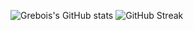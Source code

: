 ![Grebois's GitHub stats](https://github-readme-stats.vercel.app/api?username=grebois&count_private=true&card_width=300)
![GitHub Streak](https://github-readme-streak-stats.herokuapp.com?user=grebois)
